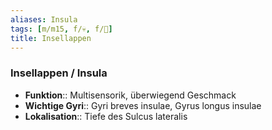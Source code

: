 ```yaml
---
aliases: Insula
tags: [m/m15, f/💀, f/🧠]
title: Insellappen
---
```

### Insellappen / Insula
- **Funktion**:: Multisensorik, überwiegend Geschmack
- **Wichtige Gyri**:: Gyri breves insulae, Gyrus longus insulae
- **Lokalisation**:: Tiefe des Sulcus lateralis